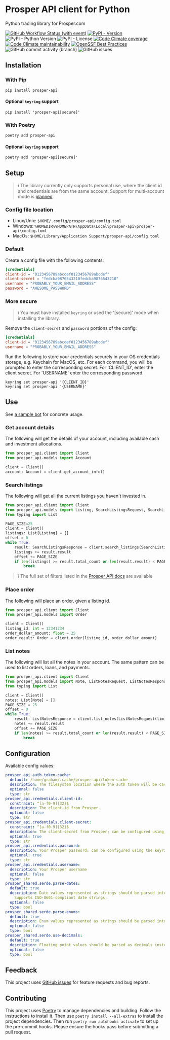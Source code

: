 # Prosper API client for Python

Python trading library for Prosper.com

[![GitHub Workflow Status (with event)](https://img.shields.io/github/actions/workflow/status/grahamtt/prosper-api/build-and-release.yml?logo=github)](https://github.com/grahamtt/prosper-api)
[![PyPI - Version](https://img.shields.io/pypi/v/prosper-api?label=prosper-api)](https://pypi.org/project/prosper-api/)
![PyPI - Python Version](https://img.shields.io/pypi/pyversions/prosper-api)
![PyPI - License](https://img.shields.io/pypi/l/prosper-api)
[![Code Climate coverage](https://img.shields.io/codeclimate/coverage/grahamtt/prosper-api?logo=codeclimate)](https://codeclimate.com/github/grahamtt/prosper-api)
[![Code Climate maintainability](https://img.shields.io/codeclimate/maintainability-percentage/grahamtt/prosper-api?logo=codeclimate)](https://codeclimate.com/github/grahamtt/prosper-api)
[![OpenSSF Best Practices](https://www.bestpractices.dev/projects/8063/badge)](https://www.bestpractices.dev/projects/8063)
![GitHub commit activity (branch)](https://img.shields.io/github/commit-activity/m/grahamtt/prosper-api?logo=github)
![GitHub issues](https://img.shields.io/github/issues-raw/grahamtt/prosper-api?logo=github)

## Installation

### With Pip

```commandline
pip install prosper-api
```

#### Optional `keyring` support

```commandline
pip install 'prosper-api[secure]'
```

### With Poetry

```commandline
poetry add prosper-api
```

#### Optional `keyring` support

```commandline
poetry add 'prosper-api[secure]'
```

## Setup

> ℹ️ The library currently only supports personal use, where the client id and credentials are from the same account. Support
> for multi-account mode is [planned](https://github.com/grahamtt/prosper-api/issues/3).

### Config file location

- Linux/Unix: `$HOME/.config/prosper-api/config.toml`
- Windows: `%HOMEDIR%%HOMEPATH\AppData\Local\prosper-api\prosper-api\config.toml`
- MacOs: `$HOME/Library/Application Support/prosper-api/config.toml`

### Default

Create a config file with the following contents:

```toml
[credentials]
client-id = "0123456789abcdef0123456789abcdef"
client-secret = "fedcba9876543210fedcba9876543210"
username = "PROBABLY_YOUR_EMAIL_ADDRESS"
password = "AWESOME_PASSWORD"
```

### More secure

> ℹ️ You must have installed `keyring` or used the '\[secure\]' mode when installing the library.

Remove the `client-secret` and `password` portions of the config:

```toml
[credentials]
client-id = "0123456789abcdef0123456789abcdef"
username = "PROBABLY_YOUR_EMAIL_ADDRESS"
```

Run the following to store your credentials securely in your OS credentials storage, e.g. Keychain for MacOS, etc.
For each command, you will be prompted to enter the corresponding secret. For 'CLIENT_ID', enter the client secret. For
'USERNAME' enter the corresponding password.

```commandline
keyring set prosper-api '{CLIENT_ID}'
keyring set prosper-api '{USERNAME}'
```

## Use

See [a sample bot](https://github.com/grahamtt/prosper-auto-invest) for concrete usage.

### Get account details

The following will get the details of your account, including available cash and investment allocations.

```python
from prosper_api.client import Client
from prosper_api.models import Account

client = Client()
account: Account = client.get_account_info()
```

### Search listings

The following will get all the current listings you haven't invested in.

```python
from prosper_api.client import Client
from prosper_api.models import Listing, SearchListingsRequest, SearchListingsResponse
from typing import List

PAGE_SIZE=25
client = Client()
listings: List[Listing] = []
offset = 0
while True:
    result: SearchListingsResponse = client.search_listings(SearchListingsRequest(invested=False, biddable=True, limit=PAGE_SIZE, offset=offset))
    listings += result.result
    offset += PAGE_SIZE
    if len(listings) >= result.total_count or len(result.result) < PAGE_SIZE:
        break
```

> ℹ️ The full set of filters listed in the [Prosper API docs](https://developers.prosper.com/docs/investor/listings-api/)
> are available

### Place order

The following will place an order, given a listing id.

```python
from prosper_api.client import Client
from prosper_api.models import Order

client = Client()
listing_id: int = 12341234
order_dollar_amount: float = 25
order_result: Order = client.order(listing_id, order_dollar_amount)
```

### List notes

The following will list all the notes in your account. The same pattern can be used to list orders, loans, and payments.

```python
from prosper_api.client import Client
from prosper_api.models import Note, ListNotesRequest, ListNotesResponse
from typing import List

client = Client()
notes: List[Note] = []
PAGE_SIZE = 25
offset = 0
while True:
    result: ListNotesResponse = client.list_notes(ListNotesRequest(limit=PAGE_SIZE, offset=offset, sort_by="age_in_months", sort_dir="asc"))
    notes += result.result
    offset += PAGE_SIZE
    if len(notes) >= result.total_count or len(result.result) < PAGE_SIZE:
        break
```

## Configuration

Available config values:

```yaml
prosper_api.auth.token-cache:
  default: /home/graham/.cache/prosper-api/token-cache
  description: The filesystem location where the auth token will be cached.
  optional: false
  type: str
prosper_api.credentials.client-id:
  constraint: ^[a-f0-9]{32}$
  description: The client-id from Prosper.
  optional: false
  type: str
prosper_api.credentials.client-secret:
  constraint: ^[a-f0-9]{32}$
  description: The client-secret from Prosper; can be configured using the keyring library.
  optional: true
  type: str
prosper_api.credentials.password:
  description: Your Prosper password; can be configured using the keyring library.
  optional: true
  type: str
prosper_api.credentials.username:
  description: Your Prosper username
  optional: false
  type: str
prosper_shared.serde.parse-dates:
  default: true
  description: Date values represented as strings should be parsed into `date` and `datetime` objects.
    Supports ISO-8601-compliant date strings.
  optional: false
  type: bool
prosper_shared.serde.parse-enums:
  default: true
  description: Enum values represented as strings should be parsed into their respective types.
  optional: false
  type: bool
prosper_shared.serde.use-decimals:
  default: true
  description: Floating point values should be parsed as decimals instead of floats.
  optional: false
  type: bool
```

## Feedback

This project uses [GitHub issues](https://github.com/grahamtt/prosper-api/issues) for feature requests and bug reports.

## Contributing

This project uses [Poetry](https://python-poetry.org/docs/) to manage dependencies and building. Follow the instructions
to install it. Then use `poetry install --all-extras` to install the project dependencies. Then run `poetry run autohooks activate`
to set up the pre-commit hooks. Please ensure the hooks pass before submitting a pull request.
